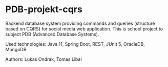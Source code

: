 # PDB-projekt-cqrs

Backend database system providing commands and queries (structure based on CQRS) for social media web application. This is school project to subject PDB (Advanced Database Systems).

Used technologies: Java 11, Spring Boot, REST, JUnit 5, OracleDB, MongoDB

Authors: Lukas Ondrak, Tomas Libal
